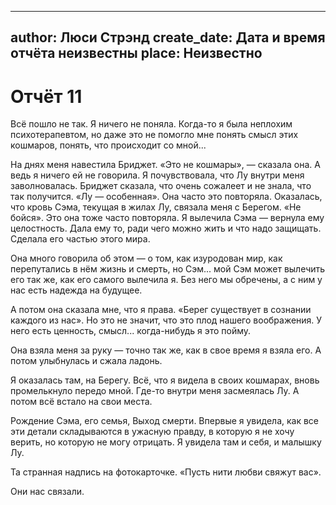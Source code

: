 
---
author: Люси Стрэнд
create_date: Дата и время отчёта неизвестны
place: Неизвестно
---

# Отчёт 11


Всё пошло не так. Я ничего не поняла. Когда-то я была неплохим психотерапевтом, но даже это не помогло мне понять смысл этих кошмаров, понять, что происходит со мной...


На днях меня навестила Бриджет. «Это не кошмары», — сказала она. А ведь я ничего ей не говорила. Я почувствовала, что Лу внутри меня заволновалась. Бриджет сказала, что очень сожалеет и не знала, что так получится. «Лу — особенная». Она часто это повторяла. Оказалась, что кровь Сэма, текущая в жилах Лу, связала меня с Берегом. «Не бойся». Это она тоже часто повторяла. Я вылечила Сэма — вернула ему целостность. Дала ему то, ради чего можно жить и что надо защищать. Сделала его частью этого мира.


Она много говорила об этом — о том, как изуродован мир, как перепутались в нём жизнь и смерть, но Сэм... мой Сэм может вылечить его так же, как его самого вылечила я. Без него мы обречены, а с ним у нас есть надежда на будущее.


А потом она сказала мне, что я права. «Берег существует в сознании каждого из нас». Но это не значит, что это плод нашего воображения. У него есть ценность, смысл... когда-нибудь я это пойму.


Она взяла меня за руку — точно так же, как в свое время я взяла его. А потом улыбнулась и сжала ладонь.


Я оказалась там, на Берегу. Всё, что я видела в своих кошмарах, вновь промелькнуло передо мной. Где-то внутри меня засмеялась Лу. А потом всё встало на свои места.


Рождение Сэма, его семья, Выход смерти. Впервые я увидела, как все эти детали складываются в ужасную правду, в которую я не хочу верить, но которую не могу отрицать. Я увидела там и себя, и малышку Лу. 


Та странная надпись на фотокарточке. «Пусть нити любви свяжут вас».


Они нас связали.




